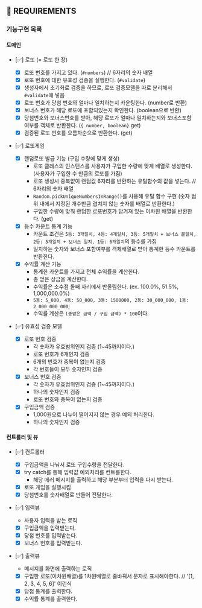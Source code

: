 ## 🚀 REQUIREMENTS

### 기능구현 목록

#### 도메인

- [✅] 로또 (= 로또 한 장)

  - [x] 로또 번호를 가지고 있다. (`#numbers`) // 6자리의 숫자 배열
  - [x] 로또 번호에 대한 유효성 검증을 실행한다. (`#validate`)
  - [x] 생성자에서 초기화로 검증을 하므로, 로또 검증모델을 따로 분리해서 `#validate`에 넣음
  - [x] 로또 번호가 당첨 번호와 얼마나 일치하는지 카운팅한다. (number로 반환)
  - [x] 보너스 번호가 해당 로또에 포함되있는지 확인한다. (boolean으로 반환)
  - [x] 당첨번호와 보너스번호를 받아, 해당 로또가 얼마나 일치하는지와 보너스포함 여부를 객체로 반환한다. (`{ number, boolean}` get)
  - [x] 검증된 로또 번호를 오름차순으로 반환한다. (get)

- [✅] 로또게임

  - [x] 랜덤로또 발급 기능 (구입 수량에 맞게 생성)
    - 로또 클래스의 인스턴스를 사용자가 구입한 수량에 맞게 배열로 생성한다. (사용자가 구입한 수 만큼의 로또를 가짐)
    - 로또 생성시 중복없이 랜덤값 6자리를 반환하는 유틸함수의 값을 넣는다. // 6자리의 숫자 배열
    - `Random.pickUniqueNumbersInRange()`를 사용해 유틸 함수 구현 (숫자 범위 내에서 지정된 개수만큼 겹치지 않는 숫자를 배열로 반환한다.)
    - 구입한 수량에 맞춰 랜덤한 로또번호가 담겨져 있는 이차원 배열을 반환한다. (get)
  - [x] 등수 카운트 통계 기능
    - 카운트 조건은 `5등: 3개일치, 4등: 4개일치, 3등: 5개일치 + 보너스 불일치, 2등: 5개일치 + 보너스 일치, 1등: 6개일치`의 등수를 가짐
    - 일치하는 숫자와 보너스 포함여부를 객체배열로 받아 통계한 등수 카운트를 반환한다.
  - [x] 수익률 계산 기능
    - 통계한 카운트를 가지고 전체 수익률을 계산한다.
    - 총 얻은 상금을 계산한다.
    - 수익률은 소수점 둘째 자리에서 반올림한다. (ex. 100.0%, 51.5%, 1,000,000.0%)
    - `5등: 5_000, 4등: 50_000, 3등: 1500000, 2등: 30_000_000, 1등: 2_000_000_000`;
    - 수익률 계산은 `(총얻은 금액 / 구입 금액) * 100`이다.

- [✅] 유효성 검증 모델

  - [x] 로또 번호 검증
    - 각 숫자가 유효범위인지 검증 (1~45까지이다.)
    - 로또 번호가 6개인지 검증
    - 6개의 번호가 중복이 없는지 검증
    - 각 번호들이 모두 숫자인지 검증
  - [x] 보너스 번호 검증
    - 각 숫자가 유효범위인지 검증 (1~45까지이다.)
    - 하나의 숫자인지 검증
    - 로또 번호와 중복이 없는지 검증
  - [x] 구입금액 검증
    - 1,000원으로 나누어 떨어지지 않는 경우 예외 처리한다.
    - 하나의 숫자인지 검증

#### 컨트롤러 및 뷰

- [✅] 컨트롤러

  - [x] 구입금액을 나눠서 로또 구입수량을 전달한다.
  - [x] try catch를 통해 입력값 예외처리를 컨트롤한다.
    - 해당 에러 메시지를 출력하고 해당 부분부터 입력을 다시 받는다.
  - [x] 로또 게임을 실행시킴
  - [x] 당첨번호를 숫자배열로 만들어 전달한다.

- [✅] 입력뷰

  - 사용자 입력을 받는 로직
  - [x] 구입금액을 입력받는다.
  - [x] 당첨 번호를 입력받는다.
  - [x] 보너스 번호를 입력받는다.

- [✅] 출력뷰
  - 메시지를 화면에 출력하는 로직
  - [x] 구입한 로또(이차원배열)를 1차원배열로 줄바꿔서 문자로 표시해야한다. // '[1, 2, 3, 4, 5, 6]' 이런식
  - [x] 당첨 통계를 출력한다.
  - [x] 수익률 통계를 출력한다.
